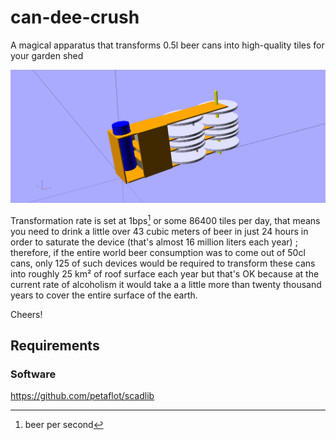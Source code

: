 # can-dee-crush

A magical apparatus that transforms 0.5l beer cans into high-quality
tiles for your garden shed

![can-dee-crush](can-dee-crush.png)

Transformation rate is set at 1bps[^bps] or some 86400 tiles per day, that
means you need to drink a little over 43 cubic meters of beer in just 24 hours
in order to saturate the device (that's almost 16 million liters each year) ;
therefore, if the entire world beer consumption was to come out of 50cl cans,
only 125 of such devices would be required to transform these cans into roughly
25 km² of roof surface each year but that's OK because at the current rate of
alcoholism it would take a a little more than twenty thousand years to cover
the entire surface of the earth.

Cheers!

[^bps]: beer per second

## Requirements

### Software

https://github.com/petaflot/scadlib
